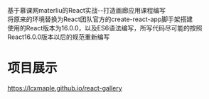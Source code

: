 
基于慕课网materliu的React实战--打造画廊应用课程编写  
将原来的环境替换为React团队官方的create-react-app脚手架搭建  
使用的React版本为16.0.0，以及ES6语法编写，所写代码尽可能的按照React16.0.0版本以后的规范重新编写  
 
# 项目展示
https://lcxmaple.github.io/react-gallery
